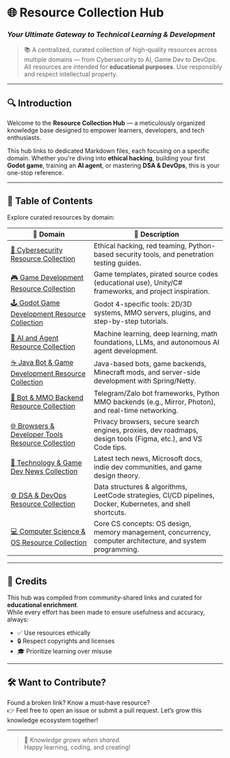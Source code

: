 # 🌐 Resource Collection Hub  
### *Your Ultimate Gateway to Technical Learning & Development*

> 📚 A centralized, curated collection of high-quality resources across multiple domains — from Cybersecurity to AI, Game Dev to DevOps.  
> All resources are intended for **educational purposes**. Use responsibly and respect intellectual property.

---

## 🔍 Introduction

Welcome to the **Resource Collection Hub** — a meticulously organized knowledge base designed to empower learners, developers, and tech enthusiasts.

This hub links to dedicated Markdown files, each focusing on a specific domain. Whether you're diving into **ethical hacking**, building your first **Godot game**, training an **AI agent**, or mastering **DSA & DevOps**, this is your one-stop reference.

---

## 🧭 Table of Contents

Explore curated resources by domain:

| 📁 Domain | 📎 Description |
|--------|---------------|
| [🔐 Cybersecurity Resource Collection](./Cybersecurity_Resource_Collection.md) | Ethical hacking, red teaming, Python-based security tools, and penetration testing guides. |
| [🎮 Game Development Resource Collection](./Game_Development_Resource_Collection.md) | Game templates, pirated source codes (educational use), Unity/C# frameworks, and project inspiration. |
| [🕹️ Godot Game Development Resource Collection](./Godot_Game_Development_Resource_Collection.md) | Godot 4-specific tools: 2D/3D systems, MMO servers, plugins, and step-by-step tutorials. |
| [🤖 AI and Agent Resource Collection](./AI_and_Agent_Resource_Collection.md) | Machine learning, deep learning, math foundations, LLMs, and autonomous AI agent development. |
| [☕ Java Bot & Game Development Resource Collection](./Java_Bot_and_Game_Development_Resource_Collection.md) | Java-based bots, game backends, Minecraft mods, and server-side development with Spring/Netty. |
| [📡 Bot & MMO Backend Resource Collection](./Bot_and_MMO_Backend_Resource_Collection.md) | Telegram/Zalo bot frameworks, Python MMO backends (e.g., Mirror, Photon), and real-time networking. |
| [🌐 Browsers & Developer Tools Resource Collection](./Browsers_and_Developer_Tools_Resource_Collection.md) | Privacy browsers, secure search engines, proxies, dev roadmaps, design tools (Figma, etc.), and VS Code tips. |
| [📰 Technology & Game Dev News Collection](./Technology_and_Game_Development_Resource_Collection.md) | Latest tech news, Microsoft docs, indie dev communities, and game design theory. |
| [⚙️ DSA & DevOps Resource Collection](./DSA_and_DevOps_Resource_Collection.md) | Data structures & algorithms, LeetCode strategies, CI/CD pipelines, Docker, Kubernetes, and shell shortcuts. |
| [💻 Computer Science & OS Resource Collection](./Computer_Science_and_OS_Resource_Collection.md) | Core CS concepts: OS design, memory management, concurrency, computer architecture, and system programming. |

---

## 🙌 Credits

This hub was compiled from community-shared links and curated for **educational enrichment**.  
While every effort has been made to ensure usefulness and accuracy, always:

- ✅ Use resources ethically  
- 🔒 Respect copyrights and licenses  
- 🎓 Prioritize learning over misuse

---

## 🛠️ Want to Contribute?

Found a broken link? Know a must-have resource?  
👉 Feel free to open an issue or submit a pull request. Let’s grow this knowledge ecosystem together!

---

> 🌱 *Knowledge grows when shared.*  
> Happy learning, coding, and creating!